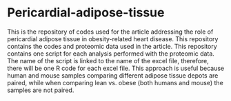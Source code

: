 # Pericardial-adipose-tissue
This is the repository of codes used for the article addressing the role of pericardial adipose tissue in obesity-related heart disease. This repository contains the codes and proteomic data used in the article.
This repository contains one script for each analysis performed with the proteomic data. The name of the script is linked to the name of the excel file, therefore, there will be one R code for each excel file.
This approach is useful because human and mouse samples comparing different adipose tissue depots are paired, while when comparing lean vs. obese (both humans and mouse) the samples are not paired.
